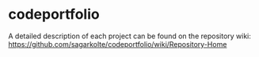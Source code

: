 # codeportfolio
A detailed description of each project can be found on the repository wiki:
https://github.com/sagarkolte/codeportfolio/wiki/Repository-Home
